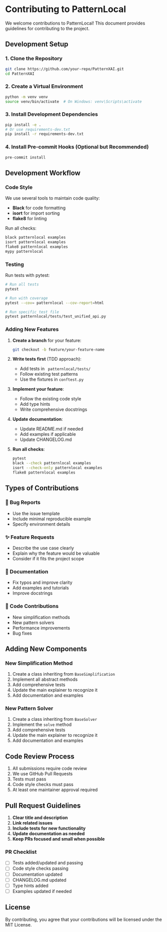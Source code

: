 # Contributing to PatternLocal

We welcome contributions to PatternLocal! This document provides guidelines for contributing to the project.

## Development Setup

### 1. Clone the Repository
```bash
git clone https://github.com/your-repo/PatternXAI.git
cd PatternXAI
```

### 2. Create a Virtual Environment
```bash
python -m venv venv
source venv/bin/activate  # On Windows: venv\Scripts\activate
```

### 3. Install Development Dependencies
```bash
pip install -e .
# Or use requirements-dev.txt
pip install -r requirements-dev.txt
```

### 4. Install Pre-commit Hooks (Optional but Recommended)
```bash
pre-commit install
```

## Development Workflow

### Code Style
We use several tools to maintain code quality:

- **Black** for code formatting
- **isort** for import sorting
- **flake8** for linting

Run all checks:
```bash
black patternlocal examples
isort patternlocal examples
flake8 patternlocal examples
mypy patternlocal
```

### Testing
Run tests with pytest:
```bash
# Run all tests
pytest

# Run with coverage
pytest --cov= patternlocal --cov-report=html

# Run specific test file
pytest patternlocal/tests/test_unified_api.py
```

### Adding New Features

1. **Create a branch** for your feature:
   ```bash
   git checkout -b feature/your-feature-name
   ```

2. **Write tests first** (TDD approach):
   - Add tests in ` patternlocal/tests/`
   - Follow existing test patterns
   - Use the fixtures in `conftest.py`

3. **Implement your feature**:
   - Follow the existing code style
   - Add type hints
   - Write comprehensive docstrings

4. **Update documentation**:
   - Update README.md if needed
   - Add examples if applicable
   - Update CHANGELOG.md

5. **Run all checks**:
   ```bash
   pytest
   black --check patternlocal examples
   isort --check-only patternlocal examples
   flake8 patternlocal examples
   ```

## Types of Contributions

### 🐛 Bug Reports
- Use the issue template
- Include minimal reproducible example
- Specify environment details

### ✨ Feature Requests
- Describe the use case clearly
- Explain why the feature would be valuable
- Consider if it fits the project scope

### 📝 Documentation
- Fix typos and improve clarity
- Add examples and tutorials
- Improve docstrings

### 🔧 Code Contributions
- New simplification methods
- New pattern solvers
- Performance improvements
- Bug fixes

## Adding New Components

### New Simplification Method
1. Create a class inheriting from `BaseSimplification`
2. Implement all abstract methods
3. Add comprehensive tests
4. Update the main explainer to recognize it
5. Add documentation and examples

### New Pattern Solver
1. Create a class inheriting from `BaseSolver`
2. Implement the `solve` method
3. Add comprehensive tests
4. Update the main explainer to recognize it
5. Add documentation and examples

## Code Review Process

1. All submissions require code review
2. We use GitHub Pull Requests
3. Tests must pass
4. Code style checks must pass
5. At least one maintainer approval required

## Pull Request Guidelines

1. **Clear title and description**
2. **Link related issues**
3. **Include tests for new functionality**
4. **Update documentation as needed**
5. **Keep PRs focused and small when possible**

### PR Checklist
- [ ] Tests added/updated and passing
- [ ] Code style checks passing
- [ ] Documentation updated
- [ ] CHANGELOG.md updated
- [ ] Type hints added
- [ ] Examples updated if needed

## License

By contributing, you agree that your contributions will be licensed under the MIT License.